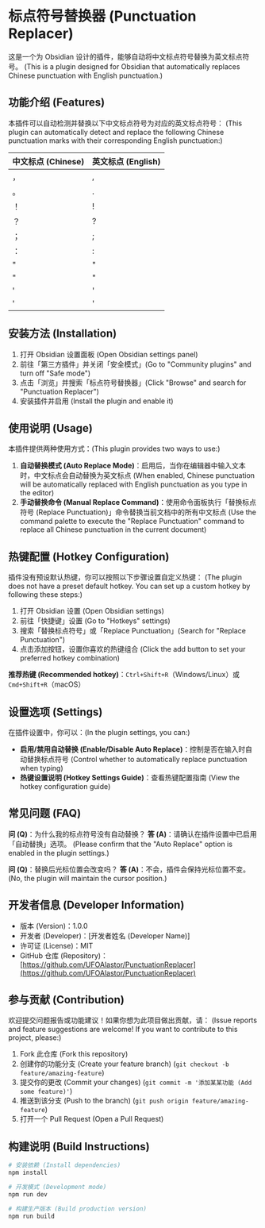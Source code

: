 # 标点符号替换器 (Punctuation Replacer)

这是一个为 Obsidian 设计的插件，能够自动将中文标点符号替换为英文标点符号。
(This is a plugin designed for Obsidian that automatically replaces Chinese punctuation with English punctuation.)

## 功能介绍 (Features)

本插件可以自动检测并替换以下中文标点符号为对应的英文标点符号：
(This plugin can automatically detect and replace the following Chinese punctuation marks with their corresponding English punctuation:)

| 中文标点 (Chinese) | 英文标点 (English) |
| -------- | -------- |
| ，       | ,        |
| 。       | .        |
| ！       | !        |
| ？       | ?        |
| ；       | ;        |
| ：       | :        |
| "        | "        |
| "        | "        |
| '        | '        |
| '        | '        |

## 安装方法 (Installation)

1. 打开 Obsidian 设置面板 (Open Obsidian settings panel)
2. 前往「第三方插件」并关闭「安全模式」(Go to "Community plugins" and turn off "Safe mode")
3. 点击「浏览」并搜索「标点符号替换器」(Click "Browse" and search for "Punctuation Replacer")
4. 安装插件并启用 (Install the plugin and enable it)

## 使用说明 (Usage)

本插件提供两种使用方式：(This plugin provides two ways to use:)

1. **自动替换模式 (Auto Replace Mode)**：启用后，当你在编辑器中输入文本时，中文标点会自动替换为英文标点 (When enabled, Chinese punctuation will be automatically replaced with English punctuation as you type in the editor)
2. **手动替换命令 (Manual Replace Command)**：使用命令面板执行「替换标点符号 (Replace Punctuation)」命令替换当前文档中的所有中文标点 (Use the command palette to execute the "Replace Punctuation" command to replace all Chinese punctuation in the current document)

## 热键配置 (Hotkey Configuration)

插件没有预设默认热键，你可以按照以下步骤设置自定义热键：
(The plugin does not have a preset default hotkey. You can set up a custom hotkey by following these steps:)

1. 打开 Obsidian 设置 (Open Obsidian settings)
2. 前往「快捷键」设置 (Go to "Hotkeys" settings)
3. 搜索「替换标点符号」或「Replace Punctuation」(Search for "Replace Punctuation")
4. 点击添加按钮，设置你喜欢的热键组合 (Click the add button to set your preferred hotkey combination)

**推荐热键 (Recommended hotkey)**：`Ctrl+Shift+R`（Windows/Linux）或 `Cmd+Shift+R`（macOS）

## 设置选项 (Settings)

在插件设置中，你可以：(In the plugin settings, you can:)

- **启用/禁用自动替换 (Enable/Disable Auto Replace)**：控制是否在输入时自动替换标点符号 (Control whether to automatically replace punctuation when typing)
- **热键设置说明 (Hotkey Settings Guide)**：查看热键配置指南 (View the hotkey configuration guide)

## 常见问题 (FAQ)

**问 (Q)**：为什么我的标点符号没有自动替换？
**答 (A)**：请确认在插件设置中已启用「自动替换」选项。
(Please confirm that the "Auto Replace" option is enabled in the plugin settings.)

**问 (Q)**：替换后光标位置会改变吗？
**答 (A)**：不会，插件会保持光标位置不变。
(No, the plugin will maintain the cursor position.)

## 开发者信息 (Developer Information)

- 版本 (Version)：1.0.0
- 开发者 (Developer)：[开发者姓名 (Developer Name)]
- 许可证 (License)：MIT
- GitHub 仓库 (Repository)：[https://github.com/UFOAlastor/PunctuationReplacer](https://github.com/UFOAlastor/PunctuationReplacer)

## 参与贡献 (Contribution)

欢迎提交问题报告或功能建议！如果你想为此项目做出贡献，请：
(Issue reports and feature suggestions are welcome! If you want to contribute to this project, please:)

1. Fork 此仓库 (Fork this repository)
2. 创建你的功能分支 (Create your feature branch) (`git checkout -b feature/amazing-feature`)
3. 提交你的更改 (Commit your changes) (`git commit -m '添加某某功能 (Add some feature)'`)
4. 推送到该分支 (Push to the branch) (`git push origin feature/amazing-feature`)
5. 打开一个 Pull Request (Open a Pull Request)

## 构建说明 (Build Instructions)

```bash
# 安装依赖 (Install dependencies)
npm install

# 开发模式 (Development mode)
npm run dev

# 构建生产版本 (Build production version)
npm run build
```
